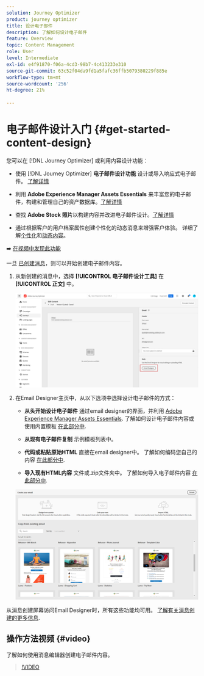 ```yaml
---
solution: Journey Optimizer
product: journey optimizer
title: 设计电子邮件
description: 了解如何设计电子邮件
feature: Overview
topic: Content Management
role: User
level: Intermediate
exl-id: e4f91870-f06a-4cd3-98b7-4c413233e310
source-git-commit: 63c52f04da9fd1a5fafc36ffb5079380229f885e
workflow-type: tm+mt
source-wordcount: '256'
ht-degree: 21%

---
```


# 电子邮件设计入门 {#get-started-content-design}

您可以在 [!DNL Journey Optimizer] 或利用内容设计功能：

* 使用 [!DNL Journey Optimizer] **电子邮件设计功能** 设计或导入响应式电子邮件。 [了解详情](../design/create-email-content.md)

* 利用 **Adobe Experience Manager Assets Essentials** 来丰富您的电子邮件，构建和管理自己的资产数据库。[了解详情](../design/assets-essentials.md)

* 查找 **Adobe Stock 照片**&#x200B;以构建内容并改进电子邮件设计。[了解详情](../design/stock.md)

* 通过根据客户的用户档案属性创建个性化的动态消息来增强客户体验。 详细了解[个性化](../personalization/personalize.md)和[动态内容](../personalization/get-started-dynamic-content.md)。

➡️ [在视频中发现此功能](#video)

一旦 [已创建消息](../messages/get-started-content.md)，则可以开始创建电子邮件内容。

1. 从新创建的消息中，选择 **[!UICONTROL 电子邮件设计工具]** 在 **[!UICONTROL 正文]** 中。

   ![](assets/import-html_1.png)

1. 在Email Designer主页中，从以下选项中选择设计电子邮件的方式：

   * **从头开始设计电子邮件** 通过email designer的界面，并利用 [Adobe Experience Manager Assets Essentials](assets-essentials.md). 了解如何设计电子邮件内容或使用内置模板 [在此部分中](create-email-content.md).

   * **从现有电子邮件复制** 示例模板列表中。

   * **代码或粘贴原始HTML** 直接在email designer中。 了解如何编码您自己的内容 [在此部分中](code-content.md).

   * **导入现有HTML内容** 文件或.zip文件夹中。 了解如何导入电子邮件内容 [在此部分中](existing-content.md).

   ![](assets/email_designer_25.png)

从消息创建屏幕访问Email Designer时，所有这些功能均可用。 [了解有关消息创建的更多信息](../messages/get-started-content.md).


## 操作方法视频 {#video}

了解如何使用消息编辑器创建电子邮件内容。

>[!VIDEO](https://video.tv.adobe.com/v/334150?quality=12)